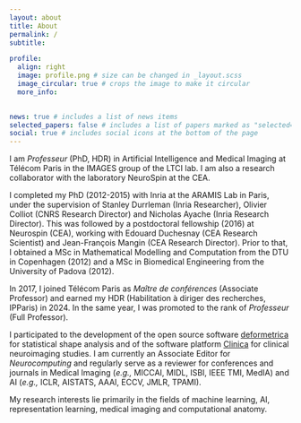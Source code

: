 ```yaml
---
layout: about
title: About
permalink: /
subtitle: 

profile:
  align: right
  image: profile.png # size can be changed in _layout.scss
  image_circular: true # crops the image to make it circular
  more_info: 
    

news: true # includes a list of news items
selected_papers: false # includes a list of papers marked as "selected={true}"
social: true # includes social icons at the bottom of the page
---
```


I am *Professeur* (PhD, HDR) in Artificial Intelligence and Medical Imaging at Télécom Paris in the IMAGES group of the LTCI lab. I am also a research collaborator with the laboratory NeuroSpin at the CEA.

I completed my PhD (2012-2015) with Inria at the ARAMIS Lab in Paris, under the supervision of Stanley Durrleman (Inria Researcher), Olivier Colliot (CNRS Research Director) and Nicholas Ayache (Inria Research Director). This was followed by a postdoctoral fellowship (2016) at Neurospin (CEA), working with Edouard Duchesnay (CEA Research Scientist) and Jean-François Mangin (CEA Research Director). Prior to that, I obtained a MSc in Mathematical Modelling and Computation from the DTU in Copenhagen (2012) and a MSc in Biomedical Engineering from the University of Padova (2012). 

In 2017, I joined Télécom Paris as *Maître de conférences* (Associate Professor) and earned my HDR (Habilitation à diriger des recherches, IPParis) in 2024. In the same year, I was promoted to the rank of *Professeur* (Full Professor).

I participated to the development of the open source software [deformetrica](https://pypi.org/project/deformetrica/) for statistical shape analysis and of the software platform [Clinica](https://www.clinica.run/) for clinical neuroimaging studies. I am currently an Associate Editor for *Neurocomputing* and regularly serve as a reviewer for conferences and journals in Medical Imaging (*e.g.,* MICCAI, MIDL, ISBI, IEEE TMI, MedIA) and AI (*e.g.,* ICLR, AISTATS, AAAI, ECCV, JMLR, TPAMI).

My research interests lie primarily in the fields of machine learning, AI, representation learning, medical imaging and computational anatomy.

<!-- Write your biography here. Tell the world about yourself. Link to your favorite [subreddit](http://reddit.com). You can put a picture in, too. The code is already in, just name your picture `prof_pic.jpg` and put it in the `img/` folder.
 
Put your address / P.O. box / other info right below your picture. You can also disable any of these elements by editing `profile` property of the YAML header of your `_pages/about.md`. Edit `_bibliography/papers.bib` and Jekyll will render your [publications page](/al-folio/publications/) automatically.

Link to your social media connections, too. This theme is set up to use [Font Awesome icons](https://fontawesome.com/) and [Academicons](https://jpswalsh.github.io/academicons/), like the ones below. Add your Facebook, Twitter, LinkedIn, Google Scholar, or just disable all of them.-->
